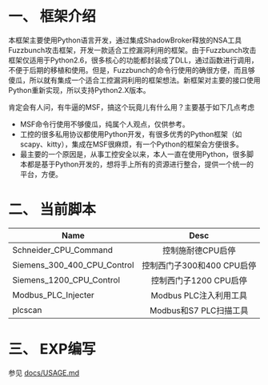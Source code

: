 
# 一、	框架介绍

本框架主要使用Python语言开发，通过集成ShadowBroker释放的NSA工具Fuzzbunch攻击框架，开发一款适合工控漏洞利用的框架。由于Fuzzbunch攻击框架仅适用于Python2.6，很多核心的功能都封装成了DLL，通过函数进行调用，不便于后期的移植和使用。但是，Fuzzbunch的命令行使用的确很方便，而且够傻瓜，所以就有集成一个适合工控漏洞利用的框架想法。新框架对主要的接口使用Python重新实现，所以支持Python2.X版本。

肯定会有人问，有牛逼的MSF，搞这个玩竟儿有什么用？主要基于如下几点考虑

* MSF命令行使用不够傻瓜，纯属个人观点，仅供参考。
* 工控的很多私用协议都使用Python开发，有很多优秀的Python框架（如scapy、kitty），集成在MSF很麻烦，有一个Python的框架会方便很多。
* 最主要的一个原因是，从事工控安全以来，本人一直在使用Python，很多脚本都是基于Python开发的，想将手上所有的资源进行整合，提供一个统一的平台，方便。


# 二、	当前脚本


| Name                                   | Desc                                    |
| ---------------------------------------|:---------------------------------------:|
| Schneider_CPU_Command                  | 控制施耐德CPU启停                       |
| Siemens_300_400_CPU_Control            | 控制西门子300和400 CPU启停              |
| Siemens_1200_CPU_Control               | 控制西门子1200 CPU启停                  |
| Modbus_PLC_Injecter                    | Modbus PLC注入利用工具                  |
| plcscan                                | Modbus和S7 PLC扫描工具                  |


# 三、	EXP编写

参见  [docs/USAGE.md](https://github.com/w3h/isf/blob/master/docs/USAGE.md) 
